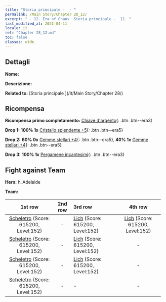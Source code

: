 ```yaml
---
title: "Storia principale -  - "
permalink: /Main Story/Chapter 28_12/
excerpt: " - 12. Era of Chaos  Storia principale - _12. "
last_modified_at: 2021-04-11
locale: it
ref: "Chapter 28_12.md"
toc: false
classes: wide
---
```


## Dettagli

 **Nome:** 

 **Descrizione:** 

 **Related to:** [Storia principale ](/it/Main Story/Chapter 28/)

## Ricompensa

 **Ricompensa primo completamento:** [Chiave d'argento](/it/Items/con_693/){: .btn .btn--era3}

 **Drop 1:** **100% 1x** [Cristallo splendente +5](/it/Items/mat_101/){: .btn .btn--era5}

 **Drop 2:** **60% 0x** [Gemme stellari +4](/it/Items/mat_93/){: .btn .btn--era5}, **40% 1x** [Gemme stellari +4](/it/Items/mat_93/){: .btn .btn--era5}

 **Drop 3:** **100% 1x** [Pergamene incantesimi](/it/Items/con_694/){: .btn .btn--era3}


## Fight against Team
 **Hero:** h_Adelaide

 **Team:**


  | 1st row | 2nd row | 3rd row | 4th row |
  |:----:|:----:|:----|:----:|
  | [Scheletro](/it/units/Skeleton/) (Score: 615200, Level:152)  | - | [Lich](/it/units/Lich/) (Score: 615200, Level:152)  | [Lich](/it/units/Lich/) (Score: 615200, Level:152)  |
  | [Scheletro](/it/units/Skeleton/) (Score: 615200, Level:152)  | - | [Lich](/it/units/Lich/) (Score: 615200, Level:152)  | - |
  | [Scheletro](/it/units/Skeleton/) (Score: 615200, Level:152)  | - | [Lich](/it/units/Lich/) (Score: 615200, Level:152)  | - |
  | [Scheletro](/it/units/Skeleton/) (Score: 615200, Level:152)  | - | - | - |


